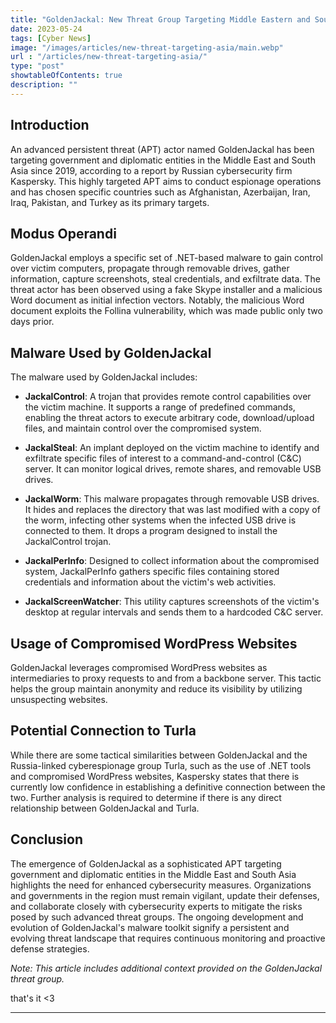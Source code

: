 ```yaml
---
title: "GoldenJackal: New Threat Group Targeting Middle Eastern and South Asian Governments"
date: 2023-05-24
tags: [Cyber News]
image: "/images/articles/new-threat-targeting-asia/main.webp"
url : "/articles/new-threat-targeting-asia/"
type: "post"
showtableOfContents: true
description: ""
---
```


## Introduction

An advanced persistent threat (APT) actor named GoldenJackal has been targeting government and diplomatic entities in the Middle East and South Asia since 2019, according to a report by Russian cybersecurity firm Kaspersky. This highly targeted APT aims to conduct espionage operations and has chosen specific countries such as Afghanistan, Azerbaijan, Iran, Iraq, Pakistan, and Turkey as its primary targets.

## Modus Operandi

GoldenJackal employs a specific set of .NET-based malware to gain control over victim computers, propagate through removable drives, gather information, capture screenshots, steal credentials, and exfiltrate data. The threat actor has been observed using a fake Skype installer and a malicious Word document as initial infection vectors. Notably, the malicious Word document exploits the Follina vulnerability, which was made public only two days prior.

## Malware Used by GoldenJackal

The malware used by GoldenJackal includes:

- **JackalControl**: A trojan that provides remote control capabilities over the victim machine. It supports a range of predefined commands, enabling the threat actors to execute arbitrary code, download/upload files, and maintain control over the compromised system.

- **JackalSteal**: An implant deployed on the victim machine to identify and exfiltrate specific files of interest to a command-and-control (C&C) server. It can monitor logical drives, remote shares, and removable USB drives.

- **JackalWorm**: This malware propagates through removable USB drives. It hides and replaces the directory that was last modified with a copy of the worm, infecting other systems when the infected USB drive is connected to them. It drops a program designed to install the JackalControl trojan.

- **JackalPerInfo**: Designed to collect information about the compromised system, JackalPerInfo gathers specific files containing stored credentials and information about the victim's web activities.

- **JackalScreenWatcher**: This utility captures screenshots of the victim's desktop at regular intervals and sends them to a hardcoded C&C server.

## Usage of Compromised WordPress Websites

GoldenJackal leverages compromised WordPress websites as intermediaries to proxy requests to and from a backbone server. This tactic helps the group maintain anonymity and reduce its visibility by utilizing unsuspecting websites.

## Potential Connection to Turla

While there are some tactical similarities between GoldenJackal and the Russia-linked cyberespionage group Turla, such as the use of .NET tools and compromised WordPress websites, Kaspersky states that there is currently low confidence in establishing a definitive connection between the two. Further analysis is required to determine if there is any direct relationship between GoldenJackal and Turla.

## Conclusion

The emergence of GoldenJackal as a sophisticated APT targeting government and diplomatic entities in the Middle East and South Asia highlights the need for enhanced cybersecurity measures. Organizations and governments in the region must remain vigilant, update their defenses, and collaborate closely with cybersecurity experts to mitigate the risks posed by such advanced threat groups. The ongoing development and evolution of GoldenJackal's malware toolkit signify a persistent and evolving threat landscape that requires continuous monitoring and proactive defense strategies.

*Note: This article includes additional context provided on the GoldenJackal threat group.*

that's it <3

---
